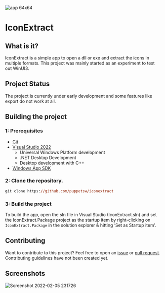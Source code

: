 
![app 64x64](https://user-images.githubusercontent.com/79826944/152642165-39eff34a-3483-4572-8e83-a26c58211a6a.png)
# IconExtract

## What is it?
IconExtract is a simple app to open a dll or exe and extract the icons in multiple formats. This project was mainly started as an experiment to test out WinUI3.

## Project Status
The project is currently under early development and some features like export do not work at all.

## Building the project

### 1: Prerequisites

- [Git](https://git-scm.com)
- [Visual Studio 2022](https://visualstudio.microsoft.com/vs/)
  - Universal Windows Platform development
  - .NET Desktop Development
  - Desktop development with C++
- [Windows App SDK](https://docs.microsoft.com/en-us/windows/apps/windows-app-sdk/)

### 2: Clone the repository.

```ps
git clone https://github.com/puppetsw/iconextract
```

### 3: Build the project

To build the app, open the sln file in Visual Studio (IconExtract.sln) and set the IconExtract.Package project as the startup item by right-clicking on `IconExtract.Package` in the solution explorer & hitting ‘Set as Startup item’.

## Contributing

Want to contribute to this project? Feel free to open an [issue](https://github.com/puppetsw/iconextract/issues) or [pull request](https://github.com/puppetsw/iconextract/pulls). Contributing guidelines have not been created yet.

## Screenshots
![Screenshot 2022-02-05 231726](https://user-images.githubusercontent.com/79826944/152642755-7afc364a-83e3-4f7c-bb88-3cc0fb783a60.png)

